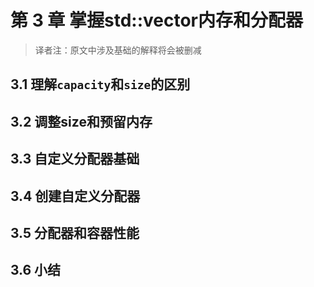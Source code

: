 # 第 3 章 掌握std::vector内存和分配器

> 译者注：原文中涉及基础的解释将会被删减


## 3.1 理解`capacity`和`size`的区别

## 3.2 调整size和预留内存

## 3.3 自定义分配器基础

## 3.4 创建自定义分配器

## 3.5 分配器和容器性能
 
## 3.6 小结
